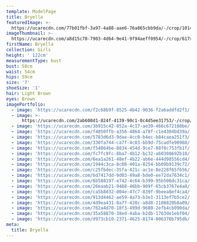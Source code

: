```yaml
---
template: ModelPage
title: Bryella
featuredImage: >-
  https://ucarecdn.com/77b01fbf-3a97-4a88-aae6-76a865cbb9da/-/crop/1014x494/0,118/-/preview/
imageThumbnail: >-
  https://ucarecdn.com/a8d15c78-7903-4d64-9e41-9f94aeff0954/-/crop/617x827/738,0/-/preview/
firstName: Bryella
collection: Girls
height: ' 122cm'
measurementType: bust
bust: 58cm
waist: 54cm
hips: 59cm
size: '7'
shoeSize: '1'
hair: Light Brown
eyes: Brown
imagePortfolio:
  - image: 'https://ucarecdn.com/f2c68b9f-8525-4b42-9036-f2a6addfd2f1/'
  - image: >-
      https://ucarecdn.com/2ab608d1-824f-4139-90c1-0c4d5ee31753/-/crop/739x851/0,100/-/preview/
  - image: 'https://ucarecdn.com/3b915c42-852a-4c17-ae39-466c672108be/'
  - image: 'https://ucarecdn.com/f4850ffb-a356-4864-a78f-c1e4304bd39a/'
  - image: 'https://ucarecdn.com/5783d6d3-9dae-4cc0-b4ec-b84caea251f3/'
  - image: 'https://ucarecdn.com/330fa744-ca7f-4c03-bb9d-75cadfe90968/'
  - image: 'https://ucarecdn.com/f54864be-8834-454d-9ce7-08f8c753fb1f/'
  - image: 'https://ucarecdn.com/fc7fc9fc-8ba7-4b12-bc32-a60308692b10/'
  - image: 'https://ucarecdn.com/6ea1a261-48ef-4b22-ab6e-444d98556cd4/'
  - image: 'https://ucarecdn.com/1944c3ca-8c08-401a-8254-bb09b9139c72/'
  - image: 'https://ucarecdn.com/c25fbdec-35fa-421c-ac1e-8e228f65f656/'
  - image: 'https://ucarecdn.com/bd7417dd-9d03-49a8-bde0-ee72da7634c1/'
  - image: 'https://ucarecdn.com/6b588197-e742-4c64-b399-95b506dc31ca/'
  - image: 'https://ucarecdn.com/26eaab21-9488-46bb-909f-65cb3767e4a8/'
  - image: 'https://ucarecdn.com/ca5b8d32-004e-47c7-839f-9beea8ef4ca4/'
  - image: 'https://ucarecdn.com/913d4462-ae59-4a73-b3e1-3113ef7b5ce2/'
  - image: 'https://ucarecdn.com/4d9ea431-8a77-428c-a8d8-2108820b8a09/'
  - image: 'https://ucarecdn.com/762a4d70-18f3-499d-9680-2efb4cb090da/'
  - image: 'https://ucarecdn.com/35a58870-38ed-4aba-b2db-1763de1ebf04/'
  - image: 'https://ucarecdn.com/d973cb10-2371-4625-8174-006370b795db/'
meta:
  title: Bryella
---
```


